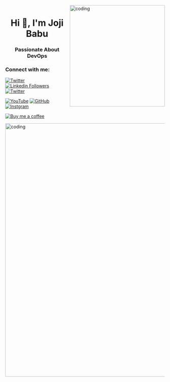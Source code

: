  <img align="right" alt="coding" width="300" height=320 src="https://user-images.githubusercontent.com/124415213/232228511-5f7e6c1f-b1cf-42c3-831d-d82c4a72bcc2.jpg"> 
 
<h1 align="center">Hi 👋, I'm <b>Joji Babu</b></h1>
<h3 align="center"> Passionate About <b>DevOps</b></h3>

<h3 align="left">Connect with me:</h3>

[![Twitter](https://img.shields.io/badge/Twitter-blue?style=social&logo=twitter)](https://twitter.com/Jojibab_u)
[![Linkedin Followers](https://img.shields.io/badge/LinkedIn--blue?style=social&logo=linkedin)](https://www.linkedin.com/in/jojibabu)
[![Twitter](https://img.shields.io/badge/Facebook-blue?style=social&logo=Facebook)](https://www.facebook.com/jojibabu09/)

[![YouTube](https://img.shields.io/badge/YouTube-blue?style=social&logo=YouTube)](https://www.youtube.com/@jojibab_u)
[![GitHub](https://img.shields.io/badge/GitHub-blue?style=social&logo=GitHub)](https://github.com/jojibab)
[![Instgram](https://img.shields.io/badge/Instagram-blue?style=social&logo=Instagram)](https://www.instagram.com/jojibab_u/)

 [![Buy me a coffee](https://img.shields.io/static/v1.svg?label=Buy%20me%20a%20coffee&message=🥨&color=black&logo=buy%20me%20a%20coffee&logoColor=white&labelColor=6f4e37)](https://www.buymeacoffee.com/totaldevops)

 <img align="center" alt="coding" width="800" src="https://www.digitalonus.com/wp-content/uploads/2019/07/DOU-GIF4.gif">
